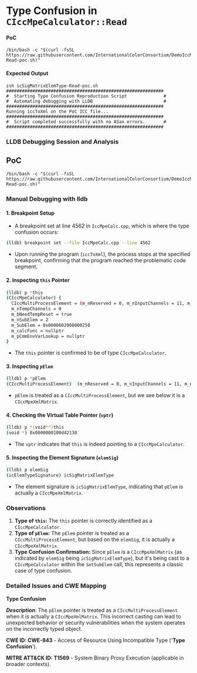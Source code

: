 # Type Confusion in `CIccMpeCalculator::Read`

#### PoC
```
/bin/bash -c "$(curl -fsSL https://raw.githubusercontent.com/InternationalColorConsortium/DemoIccMAX/refs/heads/master/contrib/UnitTest/icSigMatrixElemType-Read-poc.sh)"
```
#### Expected Output
```
zsh icSigMatrixElemType-Read-poc.sh
############################################################
#  Starting Type Confusion Reproduction Script              #
#  Automating debugging with LLDB                           #
############################################################
Running iccToXml on the PoC ICC file...
############################################################
#  Script completed successfully with no ASan errors.       #
############################################################
```

### LLDB Debugging Session and Analysis

## PoC

```
/bin/bash -c "$(curl -fsSL https://raw.githubusercontent.com/InternationalColorConsortium/DemoIccMAX/refs/heads/master/contrib/UnitTest/icSigMatrixElemType-Read-poc.sh)"
```

### Manual Debugging with lldb

#### 1. Breakpoint Setup
- A breakpoint set at line 4562 in `IccMpeCalc.cpp`, which is where the type confusion occurs:
```bash
(lldb) breakpoint set --file IccMpeCalc.cpp --line 4562
```

- Upon running the program (`iccToXml`), the process stops at the specified breakpoint, confirming that the program reached the problematic code segment.

#### 2. Inspecting `this` Pointer
```bash
(lldb) p *this
(CIccMpeCalculator) {
  CIccMultiProcessElement = (m_nReserved = 0, m_nInputChannels = 11, m_nOutputChannels = 36)
  m_nTempChannels = 0
  m_bNeedTempReset = true
  m_nSubElem = 2
  m_SubElem = 0x0000602000000250
  m_calcFunc = nullptr
  m_pCmmEnvVarLookup = nullptr
}
```
- The `this` pointer is confirmed to be of type `CIccMpeCalculator`.

#### 3. Inspecting `pElem`
```bash
(lldb) p *pElem
(CIccMultiProcessElement)  (m_nReserved = 0, m_nInputChannels = 11, m_nOutputChannels = 36)
```
- `pElem` is treated as a `CIccMultiProcessElement`, but we see below it is a `CIccMpeXmlMatrix`.

#### 4. Checking the Virtual Table Pointer (`vptr`)
```bash
(lldb) p *(void**)this
(void *) 0x0000000100d42130
```
- The `vptr` indicates that `this` is indeed pointing to a `CIccMpeCalculator`.

#### 5. Inspecting the Element Signature (`elemSig`)
```bash
(lldb) p elemSig
(icElemTypeSignature) icSigMatrixElemType
```
- The element signature is `icSigMatrixElemType`, indicating that `pElem` is actually a `CIccMpeXmlMatrix`.

### Observations

1. **Type of `this`:** The `this` pointer is correctly identified as a `CIccMpeCalculator`.
2. **Type of `pElem`:** The `pElem` pointer is treated as a `CIccMultiProcessElement`, but based on the `elemSig`, it is actually a `CIccMpeXmlMatrix`.
3. **Type Confusion Confirmation:** Since `pElem` is a `CIccMpeXmlMatrix` (as indicated by `elemSig` being `icSigMatrixElemType`), but it's being cast to a `CIccMpeCalculator` within the `SetSubElem` call, this represents a classic case of type confusion.

### Detailed Issues and CWE Mapping

**Type Confusion**

***Description***: The `pElem` pointer is treated as a `CIccMultiProcessElement` when it is actually a `CIccMpeXmlMatrix`. This incorrect casting can lead to unexpected behavior or security vulnerabilities when the system operates on the incorrectly typed object.

**CWE ID: CWE-843** - Access of Resource Using Incompatible Type ('**Type Confusion**').

**MITRE ATT&CK ID: T1569** - System Binary Proxy Execution (applicable in broader contexts).

